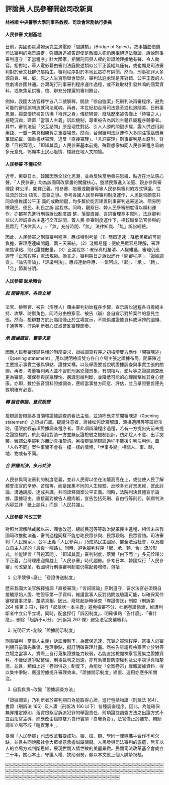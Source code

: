## 評論員 人民參審開啟司改新頁

**林裕順 中央警察大學刑事系教授、司改會常務執行委員**

#### 人民參審 文創基地

日前，美國影星湯姆漢克主演電影「間諜橋」（Bridge of Spies），故事插曲借鏡司法審判的場景設定，強調訴追被告即使是敵國人犯仍應拒絕違法蒐證，訴說刑事審判遵守「正當程序」壯大國家，相關刑罰與人權的辯證說理擲地有聲、令人動容。相對地，華人電影藉由審判法庭敘述類似公平正義絕無僅有，或也顯見司法審判對於華文社群仍屬陌生，審判程序對於本地民眾亦有隔閡。然而，刑事犯罪大多源自貪、嗔、癡、怨之人生百態舉世皆然，審判法庭處理是非對錯、公平正義的人性劇場各國共通。台灣現行刑事審判程序運作過程，或不難取材引發共鳴的個案資料，或聚焦足供審、檢、辯充分揮灑的審判舞台。

例如，我國大法官釋字五八二號解釋，開啟「徐自強案」死刑判決再審程序，避免可能的審理誤判造就司法冤魂。再者，本世紀初台灣司法變革或也追隨美、日刑事思潮，揚棄傳統被告彷彿「待罪之身」傳統陋習，廢除歷來被告僅止「待審之人」規範沉痾，建置「當事人主義」訴訟機制，尊重被告為訴訟主體且屬程序競爭者。其中，審判法庭「交互詰問」原是理性對話、引人入勝的關鍵步驟，證人供述用詞用語、一顰一笑真相勝負之重要場景。然而，台灣審判法庭運作大多關注電腦螢幕筆錄紀載、偏重書狀審理，違反「直接審理」、「言詞審理」刑事審判基本原則，背離「目視耳聞」、「即知其義」人民參審基本前提，殊難想像如同人民參審程序吸納多元意見，彰顯本土民心風情、標誌在地人文關懷。

#### 人民參審 不懂枉然

近年，東亞日本、韓國因應全球化思潮，並為反映當地善惡思維、貼近在地法感心
聲，「人民參審」均為該國司改擘畫的關鍵核心，邀請民眾進入法庭、親身參與審理詮
釋公平、闡釋正義。惟參審、陪審或觀審等等人民參與審判的方式爭議，往往流於政治
語言、意氣之爭。參考各國人民參與審判制度運作，人民是否願意共同承擔維護公平正
義的成敗關鍵，均多繫於能否建置刑事審判速審速決、簡易明瞭親民、便民、利民之訴
訟程序。同時，觀察日、韓人民參審制度得以順利運作，亦都率先進行刑事訴訟制度調
整，落實直接、言詞審理基本原則，法庭審判並以人證調查為主進行交互詰問。蓋人民
參審制度運作下，相較職業法官參與的民眾乃「法律素人」~「無」充分時間、「無」
法律知識、「無」訴訟經驗。

因此，人民參審之刑事審判程序，應該特別考量（1）簡單迅速：降低民眾的可能負擔，審理應連續開庭、兩三天審結。（2）淺顯易懂：便於民眾容易理解，審理聚焦爭點、簡化證據數量。（3）正當程序：確保真相釐清、人權維護，審理仍應遵守「正當程序」憲法規範。換言之，審判期日之訴訟進行「開審程序」、「證據調查」、「論告辯論」、「評議判決」，應該連動呼應、一氣呵成，「起」、「承」、「轉」、「合」節奏分明。

#### 人民參審 起承轉合

##### 起 開審程序，各表立場

法官、檢察官、被告（辯護人）藉由審判初始程序步驟，宣示訴訟過程各自擔綱主持、攻擊、防禦角色，同時分由檢察官、被告（辯）各自宣示對於案件的意見主張。然而，檢辯雙方於此階段僅止於立場宣示，不能偷渡證據資料或浮誇的圖繪、卡通等等，汙染判斷者心証或紊亂審理節奏。

##### 承 證據調查，實事求是

因應人民參審淺顯易懂的制度要求，證據調查程序之初檢辯雙方應作「開審陳述」（0pening statement），用以說明檢辯雙方各自立場主張之證據布局。開審陳述主要提示事實主張與爭點、證據架構，以及舉證要旨說明證據調查與事實主張的關聯。再者，考量審判素人並不習於刑案兇殘景象，有關相片、影片等之證據調查應更為審慎，確保參與民眾理性、嚴謹思維判斷，並降低可能的心理衝擊維其身心健康。亦即，數位影音資料證據調查，應經當事雙方同意、評估，並且舉證要旨應先敘明確有必要。

##### 轉 論告辯論，意見說理

檢辯論告辯論各自闡釋證據調查的看法主張，並須呼應先前開審陳述（0pening statement）之證據布局。提請注意者，證據如何詮釋解讀、涵攝適用等等論證攻防，僅限於經前項證據調查程序者。蓋此項辯論程序過程，若有一方提出先前未提之證據標的，於此階段對造一方並無反證檢驗之機制設計，彷如趁人不意、出手突襲，難謂公平審判亦無助真相釐清。另檢辯實施辯論過程不能援引判決判例，蓋「人各不同」案件事實不會有一模一樣的情境，「世事多變」相關人、事、時、地、物或有不同。

##### 合 評議判決，多元共決

人民參與司法審判的制度意義，並非人民得以坐在法壇高高在上，或徒使人民了解體會法官的辛勞、苦惱等，而是匯集不同的人生經驗、反映多元背景思維，彼此討論、溝通說服、達成共識，共同詮釋個案公平正義。同時，法院判決具體宣示論據、證據理由，直接面對被告人體肉軀，宣告包括死刑、自由行等刑罰，彰顯判決內容並非「紙上談兵」而是「人民共識」。

#### 人民參審 司改三箭

對照台灣解除戒嚴以來，國會改選、總統民選等等政治變革民主進程，相信未來我國司改推動演進，審判過程同樣不能忽略民眾參與、民眾觀點、民眾言語。司法審判「人民頭家」、公平正義「人民參與」，乃成熟民主國家、健全法治社會，以及獨立自主人民的「最後一哩路」。同時，避免審判程序「起、承、轉、合」流於形式，並能建置「目視耳聞」、「即知其義」審判制度，落實「由下而上」多元詮釋公平正義，台灣理應迎頭趕上「人民參審」時代趨勢。參考日本、韓國採行「人民參審」司改變革，我國現行刑事審判制度仍需配套增修，包括：

1. 公平競爭~廢止「卷證併送制度」

  歷來我國大法官解釋強調「直接審理」「言詞辯論」原則遵守，要求法官必須親自接觸原始人證、物證等第一手資料，維護當事人反對詰問或驗證可能，以確保案件審理實事求是、釐清真相。因此，廢除起訴時偵查「卷證併送」制度（刑訴第 264 條第 3 項），採行「起訴狀一本主義」避免檢審不分、杜絕卷證偷渡，維護判斷者中立公平立場。同時，配套採行「訴因制度」，明確爭點「告什麼」、「審什麼」，刪除「起訴不可分」（刑訴第 267 條）避免法官突襲審判。

2. 光明正大~創設「證據開示制度」

  刑事審判「當事人主義」訴訟機制下，為確保迅速、充實之審理程序，當事人於審判期日前事先準備、整理爭點，擬訂明確審理計畫。然被告雖謂與檢察官立於對等立場之當事人，實際上自行蒐集證據能力較弱，若能直接檢閱檢察官蒐集之證據資料，不僅促進爭點整理、刑事裁判之迅速，亦有助被告防禦權利及公平競爭真相釐清。並且，類如上述「卷證併送」制度下，為能從「全案卷宗」龐雜證據資料，得以集中爭點、嚴選證據提升審理效率，「證據開示制度」建置、運用亦應多所關注。

3. 自我負責~改變「證據調查方法」

  「證據調查」乃判斷者於審判期日為能取得心證，進行包括物證（刑訴法 164）、書證（刑訴法 165）及人證（刑訴法 166 以下）各種調查程序。因此，為能確保無罪推定原則、落實檢察官訴追犯罪的舉證責任，前項證據調查方法之出證方式不宜由法官主導，而應改由檢辯雙方自行實施「自我負責」，法官僅止於補充、輔助調查立場不該「暄賓奪主」。

臺灣「人民參審」司法改革若要成功，審、檢、辯、學同一陣線攜手合作不可欠缺，並且共同說服社會大眾樂意承擔誠屬關鍵。人民參與司法審判的底蘊，無非以人的立場方式判斷思維，展現世間人情世故的美麗景緻。民間司法改革基金會成立二十年，關心本土、守護人權、扶助弱勢，願以本文獻上個人誠摯祝福。

￼￼￼￼￼￼￼￼￼￼￼￼￼￼￼￼￼￼￼￼￼￼￼￼￼￼￼￼￼￼￼￼￼￼￼￼￼￼￼￼￼￼￼￼￼￼￼￼￼￼￼￼￼￼￼￼￼￼￼￼￼￼￼￼￼￼￼￼￼￼￼￼￼￼￼￼￼￼￼￼￼￼￼￼￼￼￼￼￼￼￼￼￼￼￼￼￼￼